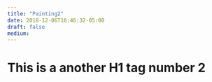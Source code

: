 ```yaml
---
title: "Painting2"
date: 2018-12-06T16:46:32-05:00
draft: false
medium: 
---
```


# This is a another H1 tag number 2
